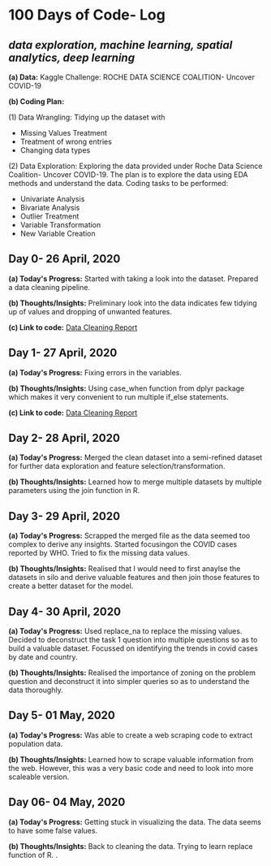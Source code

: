 # 100 Days of Code- Log
## *data exploration, machine learning, spatial analytics, deep learning*
**(a) Data:** Kaggle Challenge: ROCHE DATA SCIENCE COALITION- Uncover COVID-19

**(b) Coding Plan:** 

(1) Data Wrangling:
Tidying up the dataset with
- Missing Values Treatment
- Treatment of wrong entries
- Changing data types

(2) Data Exploration:
Exploring the data provided under Roche Data Science Coalition- Uncover COVID-19.
The plan is to explore the data using EDA methods and understand the data. 
Coding tasks to be performed:
- Univariate Analysis
- Bivariate Analysis
- Outlier Treatment
- Variable Transformation
- New Variable Creation

## Day 0- 26 April, 2020
**(a) Today's Progress:**
Started with taking a look into the dataset. Prepared a data cleaning pipeline.

**(b) Thoughts/Insights:**
Preliminary look into the data indicates few tidying up of values and dropping of unwanted features.

**(c) Link to code:** [Data Cleaning Report](https://rpubs.com/veena_mu/report)

## Day 1- 27 April, 2020
**(a) Today's Progress:**
Fixing errors in the variables.

**(b) Thoughts/Insights:**
Using case_when function from dplyr package which makes it very convenient to run multiple if_else statements.

**(c) Link to code:** [Data Cleaning Report](https://rpubs.com/veena_mu/report)

## Day 2- 28 April, 2020
**(a) Today's Progress:**
Merged the clean dataset into a semi-refined dataset for further data exploration and feature selection/transformation.

**(b) Thoughts/Insights:**
Learned how to merge multiple datasets by multiple parameters using the join function in R. 

## Day 3- 29 April, 2020
**(a) Today's Progress:**
Scrapped the merged file as the data seemed too complex to derive any insights. Started focusingon the COVID cases reported by WHO. Tried to fix the missing data values. 

**(b) Thoughts/Insights:**
Realised that I would need to first anaylse the datasets in silo and derive valuable features and then join those features to create a better dataset for the model.

## Day 4- 30 April, 2020
**(a) Today's Progress:**
Used replace_na to replace the missing values. Decided to deconstruct the task 1 question into multiple questions so as to build a valuable dataset. Focussed on identifying the trends in covid cases by date and country. 

**(b) Thoughts/Insights:**
Realised the importance of zoning on the problem question and deconstruct it into simpler queries so as to understand the data thoroughly.

## Day 5- 01 May, 2020
**(a) Today's Progress:**
Was able to create a web scraping code to extract population data. 

**(b) Thoughts/Insights:**
Learned how to scrape valuable information from the web. However, this was a very basic code and need to look into more scaleable version.

## Day 06- 04 May, 2020
**(a) Today's Progress:**
Getting stuck in visualizing the data. The data seems to have some false values.

**(b) Thoughts/Insights:**
Back to cleaning the data. Trying to learn replace function of R.
. 
